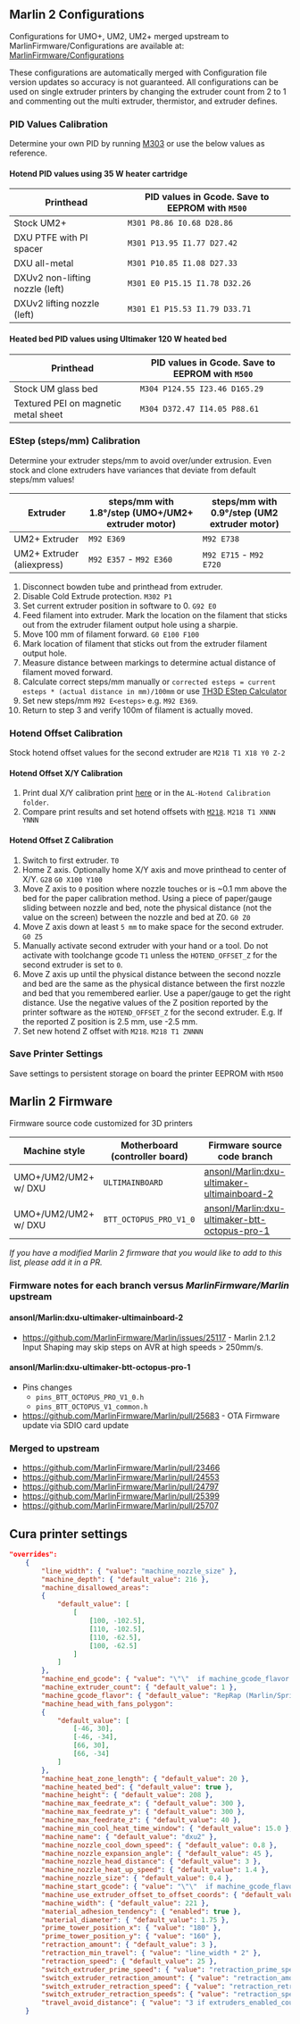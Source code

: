## Marlin 2 Configurations
Configurations for UMO+, UM2, UM2+ merged upstream to MarlinFirmware/Configurations are available at: [MarlinFirmware/Configurations](https://github.com/MarlinFirmware/Configurations/tree/bugfix-2.1.x/config/examples/Ultimaker)

These configurations are automatically merged with Configuration file version updates so accuracy is not guaranteed. All configurations can be used on single extruder printers by changing the extruder count from 2 to 1 and commenting out the multi extruder, thermistor, and extruder defines.

### PID Values Calibration

Determine your own PID by running [M303](https://marlinfw.org/docs/gcode/M303.html) or use the below values as reference.

#### Hotend PID values using 35 W heater cartridge

| Printhead | PID values in Gcode. Save to EEPROM with `M500` |
| --- | --- |
| Stock UM2+ | `M301 P8.86 I0.68 D28.86` |
| DXU PTFE with PI spacer | `M301 P13.95 I1.77 D27.42` |
| DXU all-metal | `M301 P10.85 I1.08 D27.33` |
| DXUv2 non-lifting nozzle (left) | `M301 E0 P15.15 I1.78 D32.26` |
| DXUv2 lifting nozzle (left) | `M301 E1 P15.53 I1.79 D33.71` |

#### Heated bed PID values using Ultimaker 120 W heated bed

| Printhead | PID values in Gcode. Save to EEPROM with `M500` |
| --- | --- |
| Stock UM glass bed | `M304 P124.55 I23.46 D165.29` |
| Textured PEI on magnetic metal sheet | `M304 D372.47 I14.05 P88.61` |

### EStep (steps/mm) Calibration

Determine your extruder steps/mm to avoid over/under extrusion. Even stock and clone extruders have variances that deviate from default steps/mm values!

| Extruder | steps/mm with 1.8°/step (UMO+/UM2+ extruder motor) | steps/mm with 0.9°/step (UM2 extruder motor) |
| --- | --- | --- |
| UM2+ Extruder | `M92 E369` | `M92 E738` |
| UM2+ Extruder (aliexpress) | `M92 E357` - `M92 E360` | `M92 E715` - `M92 E720` |

1. Disconnect bowden tube and printhead from extruder. 
2. Disable Cold Extrude protection. `M302 P1`
3. Set current extruder position in software to 0. `G92 E0`
4. Feed filament into extruder. Mark the location on the filament that sticks out from the extruder filament output hole using a sharpie. 
5. Move 100 mm of filament forward. `G0 E100 F100`
6. Mark location of filament that sticks out from the extruder filament output hole.
7. Measure distance between markings to determine actual distance of filament moved forward.
8. Calculate correct steps/mm manually or `corrected esteps = current esteps * (actual distance in mm)/100mm` or use [TH3D EStep Calculator](https://www.th3dstudio.com/estep-calculator/)
9. Set new steps/mm `M92 E<esteps>` e.g. `M92 E369`.
10. Return to step 3 and verify 100m of filament is actually moved.

### Hotend Offset Calibration

Stock hotend offset values for the second extruder are `M218 T1 X18 Y0 Z-2`

#### Hotend Offset X/Y Calibration

1. Print dual X/Y calibration print [here](https://www.thingiverse.com/thing:1741265) or in the `AL-Hotend Calibration folder`.
2. Compare print results and set hotend offsets with [`M218`](https://marlinfw.org/docs/gcode/M218.html). `M218 T1 XNNN YNNN`

#### Hotend Offset Z Calibration

1. Switch to first extruder. `T0`
2. Home Z axis. Optionally home X/Y axis and move printhead to center of X/Y. `G28` `G0 X100 Y100`
3. Move Z axis to `0` position where nozzle touches or is ~0.1 mm above the bed for the paper calibration method. Using a piece of paper/gauge sliding between nozzle and bed, note the physical distance (not the value on the screen) between the nozzle and bed at Z0. `G0 Z0`
4. Move Z axis down at least `5 mm` to make space for the second extruder. `G0 Z5`
5. Manually activate second extruder with your hand or a tool. Do not activate with toolchange gcode `T1` unless the `HOTEND_OFFSET_Z` for the second extruder is set to `0`.
6. Move Z axis up until the physical distance between the second nozzle and bed are the same as the physical distance between the first nozzle and bed that you remembered earlier. Use a paper/gauge to get the right distance. Use the negative values of the Z position reported by the printer software as the `HOTEND_OFFSET_Z` for the second extruder. E.g. If the reported Z position is 2.5 mm, use -2.5 mm. 
7. Set new hotend Z offset with `M218`. `M218 T1 ZNNNN`

### Save Printer Settings

Save settings to persistent storage on board the printer EEPROM with `M500`

## Marlin 2 Firmware 
Firmware source code customized for 3D printers

| Machine style | Motherboard (controller board) | Firmware source code branch |
| --- | --- | --- |
| UMO+/UM2/UM2+ w/ DXU | `ULTIMAINBOARD` | [ansonl/Marlin:dxu-ultimaker-ultimainboard-2](https://github.com/ansonl/Marlin/tree/dxu-ultimaker-ultimainboard-2) |
| UMO+/UM2/UM2+ w/ DXU | `BTT_OCTOPUS_PRO_V1_0` | [ansonl/Marlin:dxu-ultimaker-btt-octopus-pro-1](https://github.com/ansonl/Marlin/tree/dxu-ultimaker-btt-octopus-pro-1) |

*If you have a modified Marlin 2 firmware that you would like to add to this list, please add it in a PR.*

### Firmware notes for each branch versus *MarlinFirmware/Marlin* upstream 

#### ansonl/Marlin:dxu-ultimaker-ultimainboard-2
- https://github.com/MarlinFirmware/Marlin/issues/25117 - Marlin 2.1.2 Input Shaping may skip steps on AVR at high speeds > 250mm/s.

#### ansonl/Marlin:dxu-ultimaker-btt-octopus-pro-1
- Pins changes
  - `pins_BTT_OCTOPUS_PRO_V1_0.h`
  - `pins_BTT_OCTOPUS_V1_common.h`
- https://github.com/MarlinFirmware/Marlin/pull/25683 - OTA Firmware update via SDIO card update

### Merged to upstream
- https://github.com/MarlinFirmware/Marlin/pull/23466
- https://github.com/MarlinFirmware/Marlin/pull/24553
- https://github.com/MarlinFirmware/Marlin/pull/24797
- https://github.com/MarlinFirmware/Marlin/pull/25399
- https://github.com/MarlinFirmware/Marlin/pull/25707

## Cura printer settings

```json
"overrides":
    {
        "line_width": { "value": "machine_nozzle_size" },
        "machine_depth": { "default_value": 216 },
        "machine_disallowed_areas":
        {
            "default_value": [
                [
                    [100, -102.5],
                    [110, -102.5],
                    [110, -62.5],
                    [100, -62.5]
                ]
            ]
        },
        "machine_end_gcode": { "value": "\"\"  if machine_gcode_flavor == \"UltiGCode\" else \"G91 ;Relative movement\\nG0 X-8.0 Y-8.0 Z3.5 E-4.5 F18000 ;Wiping+material retraction ;increase bed lower 0.5>5.0 and add Y movement\\nG0 F10000 Z1.5 E4.5 ;Compensation for the retraction\\nG90 ;Disable relative movement\\nM400 ;wait for all moves in planner to complete\\nG90 ;absolute positioning\\nM104 S0 T0 ;extruder heater off\\nM104 S0 T1\\nM140 S0 ;turn off bed\\nT0 ; move to the first head\\nG27; park toolhead\\nM107 ;fan off\\nM355 S0;turn off case light\"" },
        "machine_extruder_count": { "default_value": 1 },
        "machine_gcode_flavor": { "default_value": "RepRap (Marlin/Sprinter)" },
        "machine_head_with_fans_polygon":
        {
            "default_value": [
                [-46, 30],
                [-46, -34],
                [66, 30],
                [66, -34]
            ]
        },
        "machine_heat_zone_length": { "default_value": 20 },
        "machine_heated_bed": { "default_value": true },
        "machine_height": { "default_value": 208 },
        "machine_max_feedrate_x": { "default_value": 300 },
        "machine_max_feedrate_y": { "default_value": 300 },
        "machine_max_feedrate_z": { "default_value": 40 },
        "machine_min_cool_heat_time_window": { "default_value": 15.0 },
        "machine_name": { "default_value": "dxu2" },
        "machine_nozzle_cool_down_speed": { "default_value": 0.8 },
        "machine_nozzle_expansion_angle": { "default_value": 45 },
        "machine_nozzle_head_distance": { "default_value": 3 },
        "machine_nozzle_heat_up_speed": { "default_value": 1.4 },
        "machine_nozzle_size": { "default_value": 0.4 },
        "machine_start_gcode": { "value": "\"\"  if machine_gcode_flavor == \"UltiGCode\" else \"; DXUv2 improved start priming Gcode for dual nozzles for single material print by ansonl\\nM355 S1 P25 ; Turn on case light dim\\nM190 S{material_bed_temperature_layer_0}\\nG28 ; Home all\\nG29 ; Run automatic bed leveling. Comment this line out if auto bed leveling is not desired.\\nM104 T0 S{material_standby_temperature, 0} ; Preheat T0 to standby temp\\nG21 ; Metric values\\nG90 ; Absolute positioning\\nM82 ; Set extruder to absolute mode\\nM107 ; Start with the fan off\\nM200 D0 T{initial_extruder_nr} ; Reset filament diameter\\nG0 X200 F7200 ; move to safe X and Y location from right side after ending ABL homing\\nG1 Y150 F7200\\nM104 T{initial_extruder_nr} S{material_print_temperature_layer_0, initial_extruder_nr}\\nT{initial_extruder_nr} ;switch to the first nozzle used for print\\nM400 ;finish all moves\\nG0 Z20 F2400\\nG0 X214 F18000\\nG0 Y2 F18000\\nM109 T{initial_extruder_nr} S{material_print_temperature_layer_0, initial_extruder_nr}\\n;Final wipe sequence for initial extruder\\nG0 X212 Z0.3 F600\\nG92 E05\\nG1 Y45 E6.5 F1000\\nG92 E0\\nG1 E-0.5 F1500 ; retract\\nG92 E0\\nG1 Y100 F18000\\n;end of startup sequence\\n\\nM355 S1 P50;turn on case light\"" },
        "machine_use_extruder_offset_to_offset_coords": { "default_value": false },
        "machine_width": { "default_value": 221 },
        "material_adhesion_tendency": { "enabled": true },
        "material_diameter": { "default_value": 1.75 },
        "prime_tower_position_x": { "value": "180" },
        "prime_tower_position_y": { "value": "160" },
        "retraction_amount": { "default_value": 3 },
        "retraction_min_travel": { "value": "line_width * 2" },
        "retraction_speed": { "default_value": 25 },
        "switch_extruder_prime_speed": { "value": "retraction_prime_speed" },
        "switch_extruder_retraction_amount": { "value": "retraction_amount" },
        "switch_extruder_retraction_speed": { "value": "retraction_retract_speed" },
        "switch_extruder_retraction_speeds": { "value": "retraction_speed" },
        "travel_avoid_distance": { "value": "3 if extruders_enabled_count > 1 else machine_nozzle_tip_outer_diameter / 2 * 1.5" }
    }
  ```


